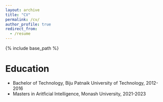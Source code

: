 ```yaml
---
layout: archive
title: "CV"
permalink: /cv/
author_profile: true
redirect_from:
  - /resume
---
```


{% include base_path %}

Education
======
* Bachelor of Technology, Biju Patnaik University of Technology, 2012-2016
* Masters in Aritficial Intelligence, Monash University, 2021-2023
